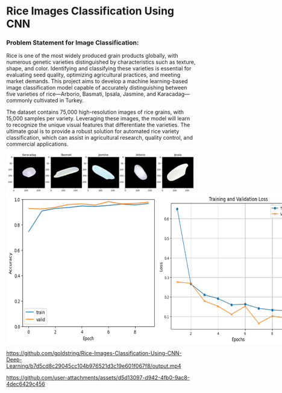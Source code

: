 <h1>Rice Images Classification Using CNN</h1>
<h3>Problem Statement for Image Classification:</h3>
<p>Rice is one of the most widely produced grain products globally, with numerous genetic varieties distinguished by characteristics such as texture, shape, and color. Identifying and classifying these varieties is essential for evaluating seed quality, optimizing agricultural practices, and meeting market demands. This project aims to develop a machine learning-based image classification model capable of accurately distinguishing between five varieties of rice—Arborio, Basmati, Ipsala, Jasmine, and Karacadag—commonly cultivated in Turkey.</p>
<p>The dataset contains 75,000 high-resolution images of rice grains, with 15,000 samples per variety. Leveraging these images, the model will learn to recognize the unique visual features that differentiate the varieties. The ultimate goal is to provide a robust solution for automated rice variety classification, which can assist in agricultural research, quality control, and commercial applications.</p>
<img src='https://github.com/goldstring/Deep-Learning/blob/main/Rice%20Images%20Classification%20Using%20CNN/rice_image.png' />
<div style="display:flex;">
<img src='https://github.com/goldstring/Deep-Learning/blob/main/Rice%20Images%20Classification%20Using%20CNN/accuracy_plot.png' width='400' height='400'/>
<img src='https://github.com/goldstring/Deep-Learning/blob/main/Rice%20Images%20Classification%20Using%20CNN/loss_plot.png'  width='400' height='400'/>
</div>


https://github.com/goldstring/Rice-Images-Classification-Using-CNN-Deep-Learning/b7d5cd8c29045cc104b976521d3c19e601f067f8/output.mp4


https://github.com/user-attachments/assets/d5d13097-d942-4fb0-9ac8-4dec6429c456

